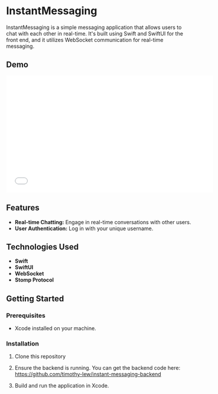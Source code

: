 # InstantMessaging

InstantMessaging is a simple messaging application that allows users to chat with each other in real-time. It's built using Swift and SwiftUI for the front end, and it utilizes WebSocket communication for real-time messaging.

## Demo

<iframe width="560" height="315" src="(https://www.youtube.com/watch?v=PcDNkGa3OaE" frameborder="0" allowfullscreen></iframe>

## Features

- **Real-time Chatting:** Engage in real-time conversations with other users.
- **User Authentication:** Log in with your unique username.

## Technologies Used

- **Swift**
- **SwiftUI**
- **WebSocket**
- **Stomp Protocol**

## Getting Started

### Prerequisites

- Xcode installed on your machine.

### Installation

1. Clone this repository

2. Ensure the backend is running. You can get the backend code here: https://github.com/timothy-lew/instant-messaging-backend

3. Build and run the application in Xcode.
